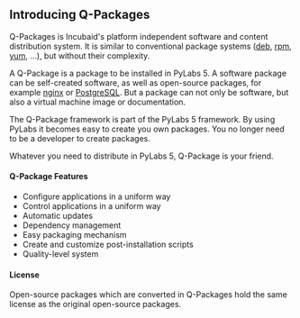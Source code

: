 [deb]: http://en.wikipedia.org/wiki/Deb_(file_format)
[rpm]: http://en.wikipedia.org/wiki/RPM_Package_Manager
[yum]: http://en.wikipedia.org/wiki/Yellowdog_Updater,_Modified
[nginx]: http://www.nginx.org/
[PostgreSQL]: http://www.postgresql.org


## Introducing Q-Packages

Q-Packages is Incubaid's platform independent software and content distribution system. It is similar to conventional package systems ([deb][], [rpm][], [yum][], ...), but without their complexity.

A Q-Package is a package to be installed in PyLabs 5. A software package can be self-created software, as well as open-source packages, for example [nginx][] or [PostgreSQL][]. But a package can not only be software, but also a virtual machine image or documentation. 

The Q-Package framework is part of the PyLabs 5 framework. By using PyLabs it becomes easy to create you own packages. You no longer need to be a developer to create packages. 

Whatever you need to distribute in PyLabs 5, Q-Package is your friend.


#### Q-Package Features

* Configure applications in a uniform way
* Control applications in a uniform way
* Automatic updates
* Dependency management
* Easy packaging mechanism
* Create and customize post-installation scripts
* Quality-level system


#### License
Open-source packages which are converted in Q-Packages hold the same license as the original open-source packages.

